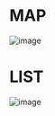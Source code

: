 # MAP
![image](https://github.com/user-attachments/assets/eb42bf11-a052-43ea-b4e2-71487cb8d5e3)
# LIST
![image](https://github.com/user-attachments/assets/7759d47f-b560-4eeb-b550-ab0704fe97ab)

